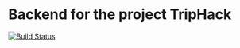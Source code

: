 # Backend for the project TripHack


[![Build Status](https://travis-ci.org/rfonseca85/triphack-backend-spring.svg?branch=master)](https://travis-ci.org/rfonseca85/triphack-backend-spring)